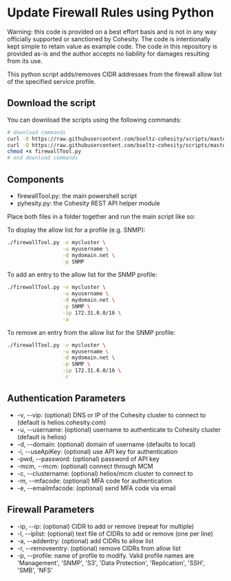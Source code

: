 # Update Firewall Rules using Python

Warning: this code is provided on a best effort basis and is not in any way officially supported or sanctioned by Cohesity. The code is intentionally kept simple to retain value as example code. The code in this repository is provided as-is and the author accepts no liability for damages resulting from its use.

This python script adds/removes CIDR addresses from the firewall allow list of the specified service profile.

## Download the script

You can download the scripts using the following commands:

```bash
# download commands
curl -O https://raw.githubusercontent.com/bseltz-cohesity/scripts/master/python/firewallTool/firewallTool.py
curl -O https://raw.githubusercontent.com/bseltz-cohesity/scripts/master/python/pyhesity.py
chmod +x firewallTool.py
# end download commands
```

## Components

* firewallTool.py: the main powershell script
* pyhesity.py: the Cohesity REST API helper module

Place both files in a folder together and run the main script like so:

To display the allow list for a profile (e.g. SNMP):

```bash
./firewallTool.py -v mycluster \
                  -u myusername \
                  -d mydomain.net \
                  -p SNMP
```

To add an entry to the allow list for the SNMP profile:

```bash
./firewallTool.py -v mycluster \
                  -u myusername \
                  -d mydomain.net \
                  -p SNMP \
                  -ip 172.31.0.0/16 \
                  -a
```

To remove an entry from the allow list for the SNMP profile:

```bash
./firewallTool.py -v mycluster \
                  -u myusername \
                  -d mydomain.net \
                  -p SNMP \
                  -ip 172.31.0.0/16 \
                  -r
```

## Authentication Parameters

* -v, --vip: (optional) DNS or IP of the Cohesity cluster to connect to (default is helios.cohesity.com)
* -u, --username: (optional) username to authenticate to Cohesity cluster (default is helios)
* -d, --domain: (optional) domain of username (defaults to local)
* -i, --useApiKey: (optional) use API key for authentication
* -pwd, --password: (optional) password of API key
* -mcm, --mcm: (optional) connect through MCM
* -c, --clustername: (optional) helios/mcm cluster to connect to
* -m, --mfacode: (optional) MFA code for authentication
* -e, --emailmfacode: (optional) send MFA code via email

## Firewall Parameters

* -ip, --ip: (optional) CIDR to add or remove (repeat for multiple)
* -l, --iplist: (optional) text file of CIDRs to add or remove (one per line)
* -a, --addentry: (optional) add CIDRs to allow list
* -r, --removeentry: (optional) remove CIDRs from allow list
* -p, --profile: name of profile to modify. Valid profile names are 'Management', 'SNMP', 'S3', 'Data Protection', 'Replication', 'SSH', 'SMB', 'NFS'
